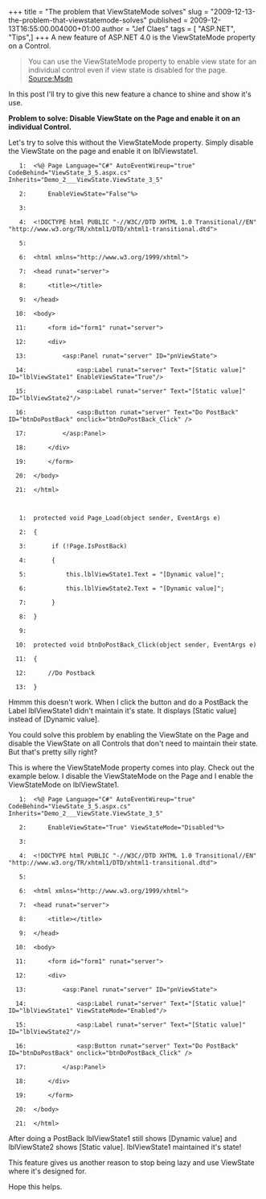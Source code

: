 +++
title = "The problem that ViewStateMode solves"
slug = "2009-12-13-the-problem-that-viewstatemode-solves"
published = 2009-12-13T16:55:00.004000+01:00
author = "Jef Claes"
tags = [ "ASP.NET", "Tips",]
+++
A new feature of ASP.NET 4.0 is the ViewStateMode property on a
Control.  
  

> You can use the ViewStateMode property to enable view state for an
> individual control even if view state is disabled for the page.  
> [Source:Msdn](http://msdn.microsoft.com/en-us/library/system.web.ui.control.viewstatemode(VS.100).aspx)  

  
In this post I'll try to give this new feature a chance to shine and
show it's use.  
  
<span style="font-weight:bold;">Problem to solve: Disable ViewState on
the Page and enable it on an individual Control.</span>  
  
Let's try to solve this without the ViewStateMode property. Simply
disable the ViewState on the page and enable it on lblViewstate1.  
  

       1:  <%@ Page Language="C#" AutoEventWireup="true" CodeBehind="ViewState_3_5.aspx.cs" Inherits="Demo_2___ViewState.ViewState_3_5" 

       2:      EnableViewState="False"%>

       3:   

       4:  <!DOCTYPE html PUBLIC "-//W3C//DTD XHTML 1.0 Transitional//EN" "http://www.w3.org/TR/xhtml1/DTD/xhtml1-transitional.dtd">

       5:   

       6:  <html xmlns="http://www.w3.org/1999/xhtml">

       7:  <head runat="server">

       8:      <title></title>

       9:  </head>

      10:  <body>

      11:      <form id="form1" runat="server">

      12:      <div>

      13:          <asp:Panel runat="server" ID="pnViewState">

      14:              <asp:Label runat="server" Text="[Static value]" ID="lblViewState1" EnableViewState="True"/>

      15:              <asp:Label runat="server" Text="[Static value]" ID="lblViewState2"/>        

      16:              <asp:Button runat="server" Text="Do PostBack" ID="btnDoPostBack" onclick="btnDoPostBack_Click" />

      17:          </asp:Panel>

      18:      </div>

      19:      </form>

      20:  </body>

      21:  </html>

  

       1:  protected void Page_Load(object sender, EventArgs e)

       2:  {

       3:       if (!Page.IsPostBack)

       4:       {

       5:           this.lblViewState1.Text = "[Dynamic value]";

       6:           this.lblViewState2.Text = "[Dynamic value]";

       7:       }

       8:  }

       9:   

      10:  protected void btnDoPostBack_Click(object sender, EventArgs e)

      11:  {

      12:      //Do Postback

      13:  }

  
Hmmm this doesn't work. When I click the button and do a PostBack the
Label lblViewState1 didn't maintain it's state. It displays \[Static
value\] instead of \[Dynamic value\].  
  
You could solve this problem by enabling the ViewState on the Page and
disable the ViewState on all Controls that don't need to maintain their
state. But that's pretty silly right?  
  
This is where the ViewStateMode property comes into play. Check out the
example below. I disable the ViewStateMode on the Page and I enable the
ViewStateMode on lblViewState1.  
  

       1:  <%@ Page Language="C#" AutoEventWireup="true" CodeBehind="ViewState_3_5.aspx.cs" Inherits="Demo_2___ViewState.ViewState_3_5" 

       2:      EnableViewState="True" ViewStateMode="Disabled"%>

       3:   

       4:  <!DOCTYPE html PUBLIC "-//W3C//DTD XHTML 1.0 Transitional//EN" "http://www.w3.org/TR/xhtml1/DTD/xhtml1-transitional.dtd">

       5:   

       6:  <html xmlns="http://www.w3.org/1999/xhtml">

       7:  <head runat="server">

       8:      <title></title>

       9:  </head>

      10:  <body>

      11:      <form id="form1" runat="server">

      12:      <div>

      13:          <asp:Panel runat="server" ID="pnViewState">

      14:              <asp:Label runat="server" Text="[Static value]" ID="lblViewState1" ViewStateMode="Enabled"/>

      15:              <asp:Label runat="server" Text="[Static value]" ID="lblViewState2"/>        

      16:              <asp:Button runat="server" Text="Do PostBack" ID="btnDoPostBack" onclick="btnDoPostBack_Click" />

      17:          </asp:Panel>

      18:      </div>

      19:      </form>

      20:  </body>

      21:  </html>

  
After doing a PostBack lblViewState1 still shows \[Dynamic value\] and
lblViewState2 shows \[Static value\]. lblViewState1 maintained it's
state!  
  
This feature gives us another reason to stop being lazy and use
ViewState where it's designed for.  
  
Hope this helps.
